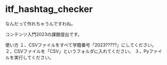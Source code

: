 # itf_hashtag_checker
なんだって作れちゃうんですわね。

コンテンツ入門2023の課題提出です。

使い方
１、CSVファイルをすべて学籍番号「2023?????」にしてください。
２，CSVファイルを「CSV」というフォルダに入れてください。
３，Pyファイルを実行してください。
